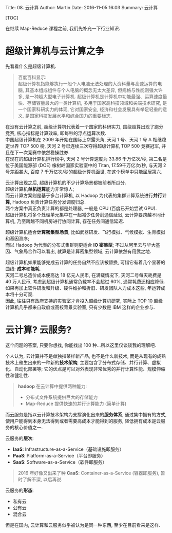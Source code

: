 Title: 08. 云计算
Author: Martin
Date: 2016-11-05 16:03
Summary: 云计算

[TOC]

在继续 Map-Reduce 课程之前,  我们先补充一下行业知识.

# 超级计算机与云计算之争
先看看什么是超级计算机.

> 百度百科显示:<br>
> 超级计算机指能够执行一般个人电脑无法处理的大资料量与高速运算的电脑, 其基本组成组件与个人电脑的概念无太大差异, 但规格与性能则强大许多, 是一种超大型电子计算机. 超级计算机是计算机中功能最强、运算速度最快、存储容量最大的一类计算机, 多用于国家高科技领域和尖端技术研究, 是一个国家科研实力的体现, 它对国家安全, 经济和社会发展具有举足轻重的意义. 是国家科技发展水平和综合国力的重要标志.

在没有云计算之前, 超级计算机代表着一个国家的科研实力, 围绕超算出现了跑分竞赛, 核心指标是计算效率, 即每秒的浮点运算次数.<br>
中国超级计算机在 2009 年开始在国际上崭露头角, 天河 1 号、天河 1 号 A 相继稳定世界 TOP 500 榜, 天河 2 号已连续三次夺得超级计算机 TOP 500 竞赛冠军, 并且在下一次竞赛中依然稳操胜券.<br>
在现在的超级计算机排行榜中, 天河 2 号计算速度为 33.86 千万亿次/秒, 第二名是位于美国能源部 (DOE) 橡树岭国家实验室中的 Titan, 17.59千万亿次/秒, 与天河 2 号差距甚大, 百度 7 千万亿次/秒的超级计算机面世, 在这个榜单中只能屈居第六.

云计算出现之后, 超级计算机的不少计算场景都被前者所瓜分.<br>
超级计算机**单机运算**能力非常惊人;<br>
而云计算方案则是基于多台计算机, 以 Hadoop 为代表的集群计算系统进行**并行计算**, Hadoop 负责计算任务分发调度归总.<br>
两个方案中真正负责计算的都是处理器, 一般是 CPU (百度已开始尝试 GPU).<br>超级计算机将多个处理单元集中在一起减少任务剑通信延迟, 云计算要跨越不同计算机, 乃至跨越不同机房进行协同计算, 存在任务间通信延迟.

超级计算机适合**计算密集型场景**, 比如武器研发、飞行模拟、气候模拟、生育模拟和基因测序;<br>
而以 Hadoop 为代表的分布式集群则更适合 **IO 密集型**; 不过从阿里云与华大基因、气象局合作可以看出, 就算是计算密集型领域, 云计算依然有用武之地.

超级计算机如果能够完成云计算的任务自然不应该被替换, 可惜它有着几个显著的曲线: **成本**和**能耗**.<br>
天河二号总造价成本便高达 18 亿元人民币, 在满载情况下, 天河二号每天耗费是 40 万人民币, 考虑到超级计算机通常负载率不会超过 60%, 通常耗费还相应降低.<br>
如果再加上软件研发和升级、硬件维护和折旧、研发团队人力成本这些, 年运转成本将十分可观.<br>
因此, 往往只有政府支持的实验室才肯投入超级计算机研究, 实际上 TOP 10 超级计算机几乎都来自政府或高校背景实验室, 只有少数是 IBM 这样的企业参与.

# 云计算? 云服务?
这个问题的答案, 只要你想找, 你能找出 100 种...所以这里仅谈谈我的理解吧.

个人认为, 云计算并不是单独指某样新产品, 也不是什么新技术, 而是从现有的成熟技术上催生出来的一种新的**技术架构**, 主要包含了分布式存储、并行计算、虚拟化、自动化部署等; 它的优点是可以对外表现非常优秀的并行计算性能、规模伸缩性和健壮性.

> **hadoop** 在云计算中提供两种能力:
>
> - 分布式文件系统提供巨大的存储能力
> - Map-Reduce 提供快速的并行计算能力 (简单计算)

而云服务是指以云计算技术架构为支撑演化出来的**服务体系**, 通过集中拥有的方式, 使用户能得到本身无法得到或者需要高成本才能得到的服务, 降低拥有成本是云服务的核心价值之一.

云服务的**层次**:

- **IaaS**: Infrastructure-as-a-Service（基础设施即服务）
- **PaaS**: Platform-as-a-Service（平台即服务）
- **SaaS**: Software-as-a-Service（软件即服务）

> 2016 年好像又出来了种 **CaaS**: Container-as-a-Service (容器即服务), 暂时了解不深, 以后再说.

云服务的**形态**:

- 私有云
- 公有云
- 混合云

但是在国内, 云计算和云服务似乎被认为是同一种东西, 至少在目前看来是这样.

